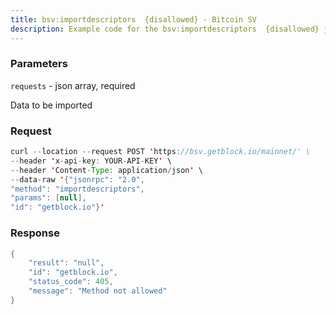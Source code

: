 ```yaml
---
title: bsv:importdescriptors  {disallowed} - Bitcoin SV
description: Example code for the bsv:importdescriptors  {disallowed} json-rpc method. Сomplete guide on how to use bsv:importdescriptors  {disallowed} json-rpc in GetBlock.io Web3 documentation.
---
```


### Parameters


`requests` - json array, required

Data to be imported

### Request

``` java
curl --location --request POST 'https://bsv.getblock.io/mainnet/' \ 
--header 'x-api-key: YOUR-API-KEY' \ 
--header 'Content-Type: application/json' \ 
--data-raw '{"jsonrpc": "2.0",
"method": "importdescriptors",
"params": [null],
"id": "getblock.io"}'
```

###  Response

``` java
{
    "result": "null",
    "id": "getblock.io",
    "status_code": 405,
    "message": "Method not allowed"
}
```

